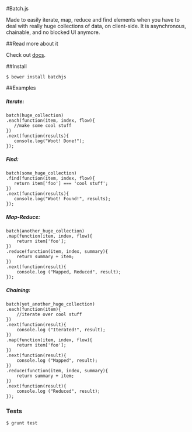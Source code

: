 #Batch.js


Made to easily iterate, map, reduce and find elements when you have to deal with really huge collections of data, on client-side.
It is asynchronous, chainable, and no blocked UI anymore.



##Read more about it

Check out [docs](https://github.com/aki-russia/batchjs/tree/master/docs).


##Install

	$ bower install batchjs


##Examples

##### Iterate:
	
	batch(huge_collection)
	.each(function(item, index, flow){
	   //make some cool stuff
	})
	.next(function(results){
	   console.log("Woot! Done!");
	});
	
##### Find:
	
	batch(some_huge_collection)
	.find(function(item, index, flow){
	   return item['foo'] === 'cool stuff';
	})
	.next(function(results){
	   console.log("Woot! Found!", results);
	});
	
##### Map-Reduce:

	batch(another_huge_collection)
	.map(function(item, index, flow){
		return item['foo'];
	})
	.reduce(function(item, index, summary){
	  	return summary + item;
	})
	.next(function(result){
		console.log ("Mapped, Reduced", result);
	});


##### Chaining:

	batch(yet_another_huge_collection)
	.each(function(item){
		//iterate over cool stuff
	})
	.next(function(result){
		console.log ("Iterated!", result);
	})
	.map(function(item, index, flow){
		return item['foo'];
	})
	.next(function(result){
		console.log ("Mapped", result);
	})
	.reduce(function(item, index, summary){
	  	return summary + item;
	})
	.next(function(result){
		console.log ("Reduced", result);
	});




### Tests

	$ grunt test